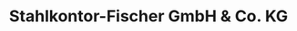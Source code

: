 ---
title: "Stahlkontor-Fischer GmbH & Co. KG"
url: /bad-hersfeld/stahlkontor-fischer-gmbh-und-co-kg/
shop: Eisenwaren
---